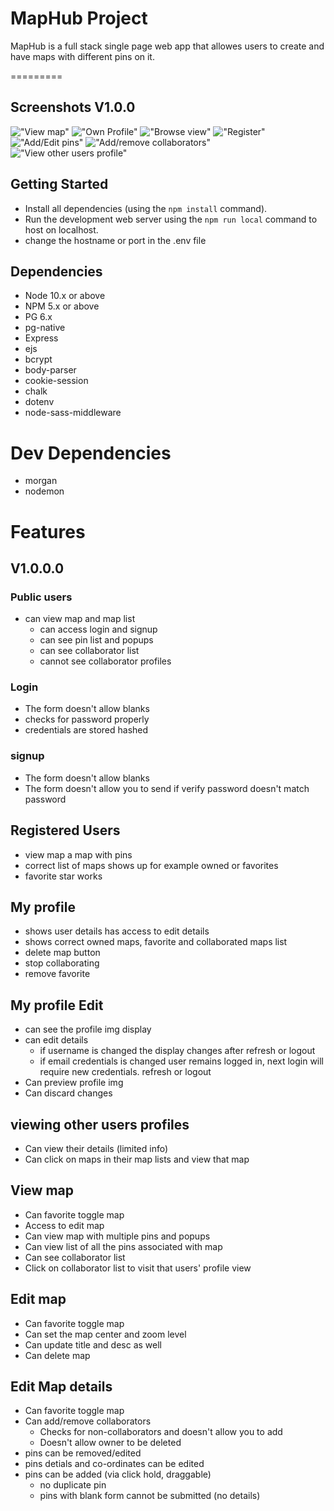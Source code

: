 # MapHub Project 

MapHub is a full stack single page web app that allowes users to create and have maps with different pins on it.


=========

## Screenshots V1.0.0

!["View map"](https://github.com/eyoa/maphub/blob/feature-readme/public/images/screenshots/viewMap.png?raw=true)
!["Own Profile"](https://github.com/eyoa/maphub/blob/feature-readme/public/images/screenshots/UserProfile.png?raw=true)
!["Browse view"](https://github.com/eyoa/maphub/blob/feature-readme/public/images/screenshots/Browse.png?raw=true)
!["Register"](https://github.com/eyoa/maphub/blob/feature-readme/public/images/screenshots/Register.png?raw=true)
!["Add/Edit pins"](https://github.com/eyoa/maphub/blob/feature-readme/public/images/screenshots/editRemovePins.png?raw=true)
!["Add/remove collaborators"](https://github.com/eyoa/maphub/blob/feature-readme/public/images/screenshots/collaboratorsList.png?raw=true)
!["View other users profile"](https://github.com/eyoa/maphub/blob/feature-readme/public/images/screenshots/otherProfile.png?raw=true)


## Getting Started

- Install all dependencies (using the `npm install` command).
- Run the development web server using the `npm run local` command to host on localhost.
- change the hostname or port in the .env file

## Dependencies

- Node 10.x or above
- NPM 5.x or above
- PG 6.x
- pg-native
- Express
- ejs
- bcrypt
- body-parser
- cookie-session
- chalk
- dotenv
- node-sass-middleware

# Dev Dependencies
- morgan
- nodemon


# Features

## V1.0.0.0

### Public users
  * can view map and map list 
	* can access login and signup
	* can see pin list and popups 
	* can see collaborator list
	* cannot see collaborator profiles

### Login
  * The form doesn't allow blanks
  * checks for password properly
  * credentials are stored hashed
  
### signup 
  * The form doesn't allow blanks
  * The form doesn't allow you to send if verify password doesn't match password    

## Registered Users
* view map a map with pins
* correct list of maps shows up for example owned or favorites
* favorite star works 

## My profile 
* shows user details has access to edit details
* shows correct owned maps, favorite and collaborated maps list
* delete map button 
* stop collaborating 
* remove favorite

## My profile Edit
* can see the profile img display
* can edit details 
  * if username is changed the display changes after refresh or logout
  * if email credentials is changed user remains logged in, next login will require new credentials.
refresh or logout 
* Can preview profile img
* Can discard changes 

## viewing other users profiles
* Can view their details (limited info) 
* Can click on maps in their map lists and view that map

## View map
* Can favorite toggle map 
* Access to edit map
* Can view map with multiple pins and popups
* Can view list of all the pins associated with map
* Can see collaborator list
* Click on collaborator list to visit that users' profile view
	        
## Edit map
* Can favorite toggle map 
* Can set the map center and zoom level
* Can update title and desc as well 
* Can delete map 
       
## Edit Map details
* Can favorite toggle map 
* Can add/remove collaborators
	* Checks for non-collaborators and doesn't allow you to add
	* Doesn't allow owner to be deleted
* pins can be removed/edited
* pins detials and co-ordinates can be edited
* pins can be added (via click hold, draggable)
	* no duplicate pin
  * pins with blank form cannot be submitted (no details)
